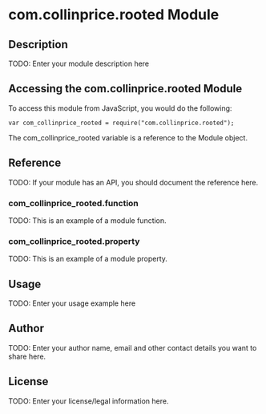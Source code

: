 # com.collinprice.rooted Module

## Description

TODO: Enter your module description here

## Accessing the com.collinprice.rooted Module

To access this module from JavaScript, you would do the following:

    var com_collinprice_rooted = require("com.collinprice.rooted");

The com_collinprice_rooted variable is a reference to the Module object.

## Reference

TODO: If your module has an API, you should document
the reference here.

### com_collinprice_rooted.function

TODO: This is an example of a module function.

### com_collinprice_rooted.property

TODO: This is an example of a module property.

## Usage

TODO: Enter your usage example here

## Author

TODO: Enter your author name, email and other contact
details you want to share here.

## License

TODO: Enter your license/legal information here.
